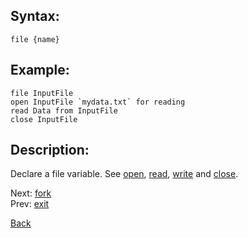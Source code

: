 ## Syntax:
`file {name}`
## Example:
`file InputFile`  
``open InputFile `mydata.txt` for reading``  
`read Data from InputFile`  
`close InputFile`
## Description:
Declare a file variable. See [open](open.md), [read](read.md), [write](write.md) and [close](close.md).

Next: [fork](fork.md)  
Prev: [exit](exit.md)

[Back](../../README.md)
